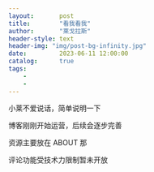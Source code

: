 ```yaml
---
layout:       post
title:        "看我看我"
author:       "莱戈拉斯"
header-style: text
header-img: "img/post-bg-infinity.jpg"
date:         2023-06-11 12:00:00
catalog:      true
tags:
    - 
    - 
---
```


<p>小莱不爱说话，简单说明一下
<p>博客刚刚开始运营，后续会逐步完善
<p>资源主要放在 ABOUT 那
<P>评论功能受技术力限制暂未开放